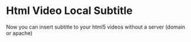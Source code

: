 # Html Video Local Subtitle

Now you can insert subtitle to your html5 videos without a server (domain or apache)
